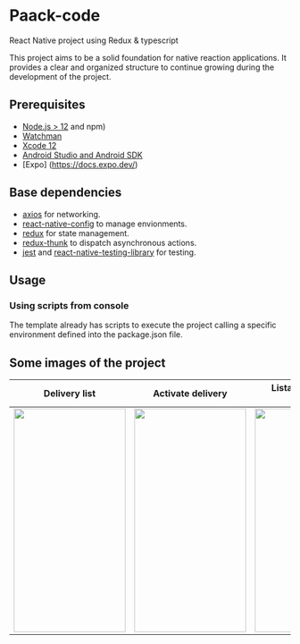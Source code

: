 # Paack-code
React Native project using Redux &amp; typescript

This project aims to be a solid foundation for native reaction applications. It provides a clear and organized structure to continue growing during the development of the project.
## Prerequisites

- [Node.js > 12](https://nodejs.org) and npm)
- [Watchman](https://facebook.github.io/watchman)
- [Xcode 12](https://developer.apple.com/xcode)
- [Android Studio and Android SDK](https://developer.android.com/studio)
- [Expo] (https://docs.expo.dev/)

## Base dependencies

- [axios](https://github.com/axios/axios) for networking.
- [react-native-config](https://github.com/luggit/react-native-config) to manage envionments.
- [redux](https://redux.js.org/) for state management.
- [redux-thunk](https://github.com/gaearon/redux-thunk) to dispatch asynchronous actions.
- [jest](https://facebook.github.io/jest/) and [react-native-testing-library](https://callstack.github.io/react-native-testing-library/) for testing.

## Usage

### Using scripts from console

The template already has scripts to execute the project calling a specific environment defined into the package.json file. 


## Some images of the project

Delivery list             |  Activate delivery           |Lista de entrega - activada|  Finish delivery           
:-------------------------:|:--------------------------:|:--------------------------:|:--------------------------:
  <img src="https://user-images.githubusercontent.com/61159123/146764150-dc85d848-cc32-4ccd-8a7a-27c442e000ce.png" data-canonical-src="https://gyazo.com/eb5c5741b6a9a16c692170a41a49c858.png" width="200" height="400" />  |  <img src="https://user-images.githubusercontent.com/61159123/146764142-391b94ae-ccaa-423e-86c4-ef60f4c26402.png" data-canonical-src="https://gyazo.com/eb5c5741b6a9a16c692170a41a49c858.png" width="200" height="400" />| <img src="https://user-images.githubusercontent.com/61159123/146764135-0326ff65-766c-4cc2-81f4-5007552d039b.png" data-canonical-src="https://gyazo.com/eb5c5741b6a9a16c692170a41a49c858.png" width="200" height="400" />| <img src="https://user-images.githubusercontent.com/61159123/146764146-a0a44baf-f5f9-4467-aea7-f66890e8a105.png" data-canonical-src="https://gyazo.com/eb5c5741b6a9a16c692170a41a49c858.png" width="200" height="400" />


